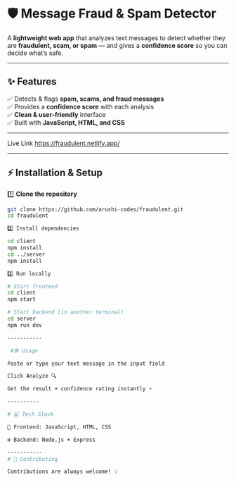 # 🛡️ Message Fraud & Spam Detector

A **lightweight web app** that analyzes text messages to detect whether they are **fraudulent, scam, or spam** — and gives a **confidence score** so you can decide what’s safe.  

---

## ✨ Features
✅ Detects & flags **spam, scams, and fraud messages**  
✅ Provides a **confidence score** with each analysis  
✅ **Clean & user-friendly** interface  
✅ Built with **JavaScript, HTML, and CSS**  

---
Live Link
https://fraudulent.netlify.app/

---

## ⚡ Installation & Setup

1️⃣ **Clone the repository**  
```bash
git clone https://github.com/arushi-codes/fraudulent.git
cd fraudulent

2️⃣ Install dependencies

cd client
npm install
cd ../server
npm install

3️⃣ Run locally

# Start frontend
cd client
npm start

# Start backend (in another terminal)
cd server
npm run dev

-----------

 #🛠️ Usage

Paste or type your text message in the input field

Click Analyze 🔍

Get the result + confidence rating instantly ⚡

----------

# 💻 Tech Stack

🎨 Frontend: JavaScript, HTML, CSS

⚙️ Backend: Node.js + Express

-----------
# 🤝 Contributing

Contributions are always welcome! 💡
